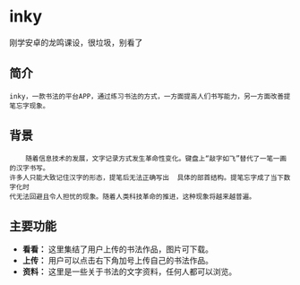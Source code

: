 # inky
刚学安卓的龙鸣课设，很垃圾，别看了

## 简介
    inky，一款书法的平台APP，通过练习书法的方式，一方面提高人们书写能力，另一方面改善提笔忘字现象。
## 背景
        随着信息技术的发展，文字记录方式发生革命性变化。键盘上“敲字如飞”替代了一笔一画的汉字书写。
    许多人只能大致记住汉字的形态，提笔后无法正确写出  具体的部首结构。提笔忘字成了当下数字化时
    代无法回避且令人担忧的现象。随着人类科技革命的推进，这种现象将越来越普遍。
## 主要功能
- **看看：** 这里集结了用户上传的书法作品，图片可下载。
- **上传：** 用户可以点击右下角加号上传自己的书法作品。
- **资料：** 这里是一些关于书法的文字资料，任何人都可以浏览。
